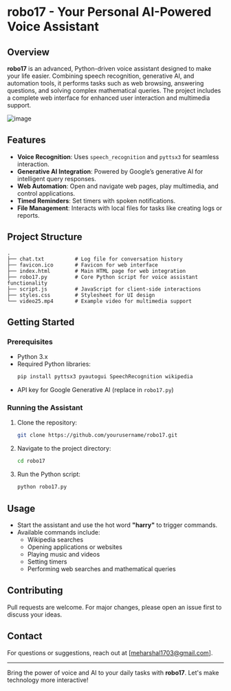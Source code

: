 # robo17 - Your Personal AI-Powered Voice Assistant

## Overview
**robo17** is an advanced, Python-driven voice assistant designed to make your life easier. Combining speech recognition, generative AI, and automation tools, it performs tasks such as web browsing, answering questions, and solving complex mathematical queries. The project includes a complete web interface for enhanced user interaction and multimedia support.

![image](https://github.com/user-attachments/assets/4f7e38eb-69b9-400e-af56-ff560c234074)


## Features
- **Voice Recognition**: Uses `speech_recognition` and `pyttsx3` for seamless interaction.
- **Generative AI Integration**: Powered by Google’s generative AI for intelligent query responses.
- **Web Automation**: Open and navigate web pages, play multimedia, and control applications.
- **Timed Reminders**: Set timers with spoken notifications.
- **File Management**: Interacts with local files for tasks like creating logs or reports.

## Project Structure
```
.
├── chat.txt          # Log file for conversation history
├── favicon.ico       # Favicon for web interface
├── index.html        # Main HTML page for web integration
├── robo17.py         # Core Python script for voice assistant functionality
├── script.js         # JavaScript for client-side interactions
├── styles.css        # Stylesheet for UI design
└── video25.mp4       # Example video for multimedia support
```

## Getting Started
### Prerequisites
- Python 3.x
- Required Python libraries:
  ```bash
  pip install pyttsx3 pyautogui SpeechRecognition wikipedia
  ```
- API key for Google Generative AI (replace in `robo17.py`)

### Running the Assistant
1. Clone the repository:
   ```bash
   git clone https://github.com/yourusername/robo17.git
   ```
2. Navigate to the project directory:
   ```bash
   cd robo17
   ```
3. Run the Python script:
   ```bash
   python robo17.py
   ```

## Usage
- Start the assistant and use the hot word **"harry"** to trigger commands.
- Available commands include:
  - Wikipedia searches
  - Opening applications or websites
  - Playing music and videos
  - Setting timers
  - Performing web searches and mathematical queries

## Contributing
Pull requests are welcome. For major changes, please open an issue first to discuss your ideas.

## Contact
For questions or suggestions, reach out at [meharshal1703@gmail.com].

---
Bring the power of voice and AI to your daily tasks with **robo17**. Let's make technology more interactive!
